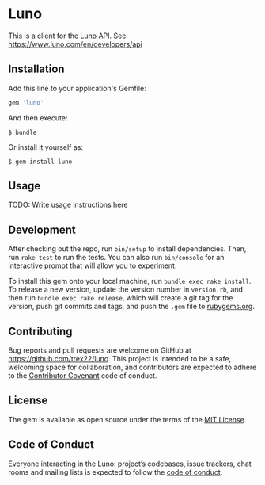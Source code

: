# Luno

This is a client for the Luno API. See: https://www.luno.com/en/developers/api

## Installation

Add this line to your application's Gemfile:

```ruby
gem 'luno'
```

And then execute:

    $ bundle

Or install it yourself as:

    $ gem install luno

## Usage

TODO: Write usage instructions here

## Development

After checking out the repo, run `bin/setup` to install dependencies. Then, run `rake test` to run the tests. You can also run `bin/console` for an interactive prompt that will allow you to experiment.

To install this gem onto your local machine, run `bundle exec rake install`. To release a new version, update the version number in `version.rb`, and then run `bundle exec rake release`, which will create a git tag for the version, push git commits and tags, and push the `.gem` file to [rubygems.org](https://rubygems.org).

## Contributing

Bug reports and pull requests are welcome on GitHub at https://github.com/trex22/luno. This project is intended to be a safe, welcoming space for collaboration, and contributors are expected to adhere to the [Contributor Covenant](http://contributor-covenant.org) code of conduct.

## License

The gem is available as open source under the terms of the [MIT License](https://opensource.org/licenses/MIT).

## Code of Conduct

Everyone interacting in the Luno: project’s codebases, issue trackers, chat rooms and mailing lists is expected to follow the [code of conduct](https://github.com/trex22/luno/blob/master/CODE_OF_CONDUCT.md).
